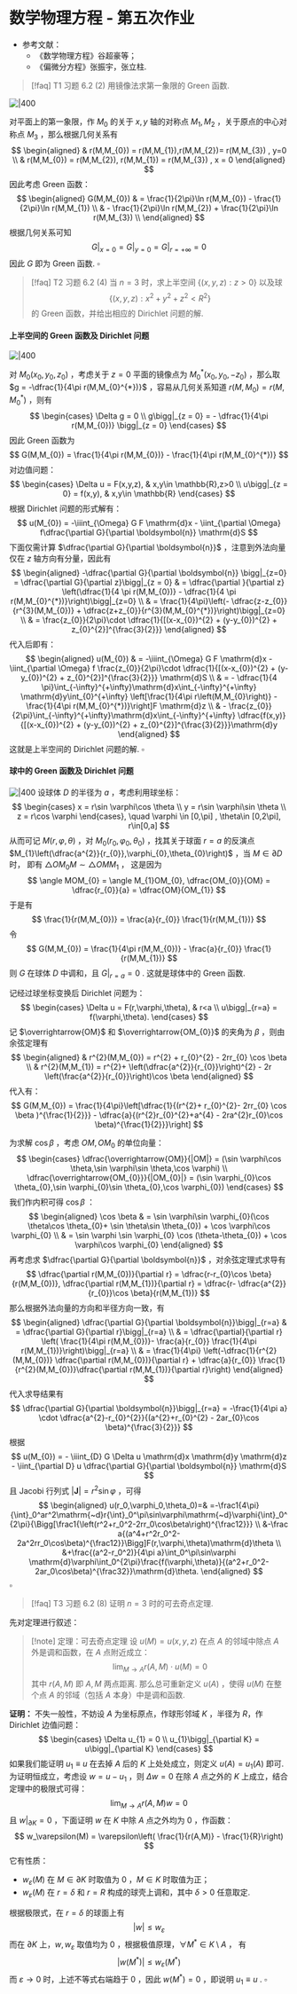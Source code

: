 # 数学物理方程 - 第五次作业

- 参考文献：
	- 《数学物理方程》谷超豪等；
	- 《偏微分方程》张振宇，张立柱.

>[!faq] T1 习题 6.2 (2)
>用镜像法求第一象限的 Green 函数.

![|400](https://raw.githubusercontent.com/xiong-ZH-zq/My-PicGO-Img/main/blog/%E7%AC%AC%E4%B8%80%E8%B1%A1%E9%99%90%20Green%20%E5%87%BD%E6%95%B0.svg#invert)

对平面上的第一象限，作 $M_{0}$ 的关于 $x,y$ 轴的对称点 $M_{1},M_{2}$ ，关于原点的中心对称点 $M_{3}$ ，那么根据几何关系有
$$
\begin{aligned}
& r(M,M_{0}) = r(M,M_{1}),r(M,M_{2})= r(M,M_{3}) , y=0 \\
& r(M,M_{0}) = r(M,M_{2}), r(M,M_{1}) = r(M,M_{3}) , x = 0
\end{aligned}
$$
因此考虑 Green 函数：
$$
\begin{aligned}
G(M,M_{0}) & = \frac{1}{2\pi}\ln r(M,M_{0}) - \frac{1}{2\pi}\ln r(M,M_{1}) \\
& - \frac{1}{2\pi}\ln r(M,M_{2}) + \frac{1}{2\pi}\ln r(M,M_{3}) \\
\end{aligned}
$$
根据几何关系可知
$$
G\bigg|_{x = 0} = G\bigg|_{y=0} = G\bigg|_{r=+\infty} = 0 
$$
因此 $G$ 即为 Green 函数. $\square$


>[!faq] T2 习题 6.2 (4)
>当 $n=3$ 时，求上半空间 $\left\lbrace (x,y,z):z>0 \right\rbrace$ 以及球 
>$$ \left\lbrace (x,y,z) : x^{2}+ y^{2} +z^{2} < R^{2} \right\rbrace $$
>的 Green 函数，并给出相应的 Dirichlet 问题的解.

#### 上半空间的 Green 函数及 Dirichlet 问题

![|400](https://raw.githubusercontent.com/xiong-ZH-zq/My-PicGO-Img/main/blog/%E4%B8%8A%E5%8D%8A%E7%A9%BA%E9%97%B4%20Green%20%E5%87%BD%E6%95%B0.svg#invert)

对 $M_{0}(x_{0},y_{0},z_{0})$ ，考虑关于 $z = 0$ 平面的镜像点为 $M_{0}^{*}(x_{0},y_{0},-z_{0})$ ，那么取 $g = -\dfrac{1}{4\pi r(M,M_{0}^{*})}$ ，容易从几何关系知道 $r(M,M_{0}) = r(M,M_{0}^{*})$ ，则有
$$
\begin{cases}
\Delta g = 0 \\
g\bigg|_{z = 0} = - \dfrac{1}{4\pi r(M,M_{0})} \bigg|_{z = 0} 
\end{cases}
$$
因此 Green 函数为
$$
G(M,M_{0}) = \frac{1}{4\pi r(M,M_{0})} - \frac{1}{4\pi r(M,M_{0}^{*})}
$$
对边值问题：
$$
\begin{cases}
\Delta u = F(x,y,z),  & x,y\in \mathbb{R},z>0 \\
u\bigg|_{z = 0} = f(x,y),  & x,y\in \mathbb{R}
\end{cases}
$$
根据 Dirichlet 问题的形式解有：
$$
u(M_{0}) = -\iiint_{\Omega} G F \mathrm{d}x - \iint_{\partial \Omega} f\dfrac{\partial G}{\partial \boldsymbol{n}} \mathrm{d}S
$$
下面仅需计算 $\dfrac{\partial G}{\partial \boldsymbol{n}}$ ，注意到外法向量仅在 $z$ 轴方向有分量，因此有
$$
\begin{aligned}
-\dfrac{\partial G}{\partial \boldsymbol{n}} \bigg|_{z=0} = \dfrac{\partial G}{\partial z}\bigg|_{z = 0} & = \dfrac{\partial }{\partial z} \left(\dfrac{1}{4 \pi r(M,M_{0})} - \dfrac{1}{4 \pi r(M,M_{0}^{*})}\right)\bigg|_{z=0} \\
& = \frac{1}{4\pi}\left(- \dfrac{z-z_{0}}{r^{3}(M,M_{0})} + \dfrac{z+z_{0}}{r^{3}(M,M_{0}^{*})}\right)\bigg|_{z=0} \\
& = \frac{z_{0}}{2\pi}\cdot \dfrac{1}{[(x-x_{0})^{2} + (y-y_{0})^{2} + z_{0}^{2}]^{\frac{3}{2}}}
\end{aligned}
$$
代入后即有：
$$
\begin{aligned}
u(M_{0}) & = -\iiint_{\Omega} G F \mathrm{d}x - \iint_{\partial \Omega} f \frac{z_{0}}{2\pi}\cdot \dfrac{1}{[(x-x_{0})^{2} + (y-y_{0})^{2} + z_{0}^{2}]^{\frac{3}{2}}} \mathrm{d}S \\
& = - \dfrac{1}{4 \pi}\int_{-\infty}^{+\infty}\mathrm{d}x\int_{-\infty}^{+\infty} \mathrm{d}y\int_{0}^{+\infty} \left[\frac{1}{4\pi r\left(M,M_{0}\right)} - \frac{1}{4\pi r(M,M_{0}^{*})}\right]F \mathrm{d}z \\
& - \frac{z_{0}}{2\pi}\int_{-\infty}^{+\infty}\mathrm{d}x\int_{-\infty}^{+\infty}  \dfrac{f(x,y)}{[(x-x_{0})^{2} + (y-y_{0})^{2} + z_{0}^{2}]^{\frac{3}{2}}}\mathrm{d}y
\end{aligned}
$$
这就是上半空间的 Dirichlet 问题的解. $\square$

#### 球中的 Green 函数及 Dirichlet 问题

![|400](https://raw.githubusercontent.com/xiong-ZH-zq/My-PicGO-Img/main/blog/%E7%90%83%E4%B8%AD%E7%9A%84%20Green%20%E5%87%BD%E6%95%B0.svg#invert)
设球体 $D$ 的半径为 $a$ ，考虑利用球坐标：
$$
\begin{cases}
x = r\sin \varphi\cos \theta \\
y = r\sin \varphi\sin \theta \\
z = r\cos \varphi
\end{cases}, \quad \varphi \in [0,\pi] , \theta\in [0,2\pi], r\in[0,a]
$$
从而可记 $M(r,\varphi,\theta)$ ，对 $M_{0}(r_{0},\varphi_{0},\theta_{0})$ ，找其关于球面 $r = a$ 的反演点 $M_{1}\left(\dfrac{a^{2}}{r_{0}},\varphi_{0},\theta_{0}\right)$ ，当 $M\in \partial D$ 时， 即有 $\triangle O M_{0} M\sim \triangle OMM_{1}$ ， 这是因为
$$
\angle MOM_{0} = \angle M_{1}OM_{0}, \dfrac{OM_{0}}{OM} = \dfrac{r_{0}}{a} = \dfrac{OM}{OM_{1}}
$$
于是有
$$
\frac{1}{r(M,M_{0})} = \frac{a}{r_{0}} \frac{1}{r(M,M_{1})}
$$
令
$$
G(M,M_{0}) = \frac{1}{4\pi r(M,M_{0})} - \frac{a}{r_{0}} \frac{1}{r(M,M_{1})}
$$
则 $G$ 在球体 $D$ 中调和，且 $G\bigg|_{r =a} = 0$ . 这就是球体中的 Green 函数.

记经过球坐标变换后 Dirichlet 问题为：
$$
\begin{cases}
\Delta u = F(r,\varphi,\theta), & r<a \\
u\bigg|_{r=a} = f(\varphi,\theta).
\end{cases}
$$
记 $\overrightarrow{OM}$ 和 $\overrightarrow{OM_{0}}$ 的夹角为 $\beta$ ，则由余弦定理有
$$
\begin{aligned}
& r^{2}(M,M_{0}) = r^{2} + r_{0}^{2} - 2rr_{0} \cos \beta \\
& r^{2}(M,M_{1}) = r^{2}+ \left(\dfrac{a^{2}}{r_{0}}\right)^{2} - 2r \left(\frac{a^{2}}{r_{0}}\right)\cos \beta
\end{aligned}
$$
代入有：
$$
G(M,M_{0}) = \frac{1}{4\pi}\left[\dfrac{1}{(r^{2}+ r_{0}^{2}- 2rr_{0} \cos \beta )^{\frac{1}{2}}} - \dfrac{a}{(r^{2}r_{0}^{2}+a^{4} - 2ra^{2}r_{0}\cos \beta)^{\frac{1}{2}}}\right]
$$


为求解 $\cos \beta$ ，考虑 $OM,OM_{0}$ 的单位向量：
$$
\begin{cases}
\dfrac{\overrightarrow{OM}}{|OM|} = (\sin \varphi\cos \theta,\sin \varphi\sin \theta,\cos \varphi) \\
\dfrac{\overrightarrow{OM_{0}}}{|OM_{0}|} = (\sin \varphi_{0}\cos \theta_{0},\sin \varphi_{0}\sin \theta_{0},\cos \varphi_{0})
\end{cases}
$$
我们作内积可得 $\cos \beta$ ：
$$
\begin{aligned}
\cos \beta & = \sin \varphi\sin \varphi_{0}(\cos \theta\cos \theta_{0}+ \sin \theta\sin \theta_{0}) + \cos \varphi\cos \varphi_{0} \\
& = \sin \varphi \sin \varphi_{0} \cos (\theta-\theta_{0}) + \cos \varphi\cos \varphi_{0}
\end{aligned}
$$
再考虑求 $\dfrac{\partial G}{\partial \boldsymbol{n}}$ ，对余弦定理式求导有
$$
\dfrac{\partial r(M,M_{0})}{\partial r} = \dfrac{r-r_{0}\cos \beta}{r(M,M_{0})}, \dfrac{\partial r(M,M_{1})}{\partial r} = \dfrac{r- \dfrac{a^{2}}{r_{0}}\cos \beta}{r(M,M_{1})}
$$
那么根据外法向量的方向和半径方向一致，有
$$
\begin{aligned}
\dfrac{\partial G}{\partial \boldsymbol{n}}\bigg|_{r=a} & = \dfrac{\partial G}{\partial r}\bigg|_{r=a} \\
& = \dfrac{\partial}{\partial r} \left( \frac{1}{4\pi r(M,M_{0})}-  \frac{a}{r_{0}} \frac{1}{4\pi r(M,M_{1})}\right)\bigg|_{r=a} \\
& = \frac{1}{4\pi} \left(-\dfrac{1}{r^{2}(M,M_{0})} \dfrac{\partial r(M,M_{0})}{\partial r} + \dfrac{a}{r_{0}} \frac{1}{r^{2}(M,M_{0})}\dfrac{\partial r(M,M_{1})}{\partial r}\right)
\end{aligned}
$$
代入求导结果有
$$
\dfrac{\partial G}{\partial \boldsymbol{n}}\bigg|_{r=a} = -\frac{1}{4\pi a} \cdot \dfrac{a^{2}-r_{0}^{2}}{(a^{2}+r_{0}^{2} - 2ar_{0}\cos \beta)^{\frac{3}{2}}}
$$
根据
$$
u(M_{0}) = - \iiint_{D} G \Delta u \mathrm{d}x \mathrm{d}y \mathrm{d}z - \iint_{\partial D} u \dfrac{\partial G}{\partial \boldsymbol{n}} \mathrm{d}S
$$
且 Jacobi 行列式 $|\boldsymbol{J}| = r^{2}\sin \varphi$ ，可得
$$
\begin{aligned}
u(r_0,\varphi_0,\theta_0)=& =-\frac1{4\pi}{\int}_0^ar^2\mathrm{~d}r{\int}_0^\pi\sin\varphi\mathrm{~d}\varphi{\int}_0^{2\pi}{\Bigg[\frac1{\left(r^2+r_0^2-2rr_0\cos\beta\right)^{\frac12}}} \\
&-\frac a{(a^4+r^2r_0^2-2a^2rr_0\cos\beta)^{\frac12}}\Bigg]F(r,\varphi,\theta)\mathrm{d}\theta \\
&+\frac{(a^2-r_0^2)}{4\pi a}\int_0^\pi\sin\varphi \mathrm{d}\varphi\int_0^{2\pi}\frac{f(\varphi,\theta)}{(a^2+r_0^2-2ar_0\cos\beta)^{\frac32}}\mathrm{d}\theta.
\end{aligned}
$$
$\square$


>[!faq] T3 习题 6.2 (8)
>证明 $n=3$ 时的可去奇点定理.

先对定理进行叙述：

>[!note] 定理：可去奇点定理
>设 $u(M) = u(x,y,z)$ 在点 $A$ 的邻域中除点 $A$ 外是调和函数，在 $A$ 点附近成立：
>$$ \lim_{M\to A} r(A,M) \cdot u(M) = 0 $$
>其中 $r(A,M)$ 即 $A,M$ 两点距离. 那么总可重新定义 $u(A)$ ，使得 $u(M)$ 在整个点 $A$ 的邻域（包括 $A$ 本身）中是调和函数.

**证明：** 不失一般性，不妨设 $A$ 为坐标原点，作球形邻域 $K$ ，半径为 $R$，作 Dirichlet 边值问题：
$$
\begin{cases}
\Delta u_{1} = 0 \\
u_{1}\bigg|_{\partial K} = u\bigg|_{\partial K}
\end{cases}
$$
如果我们能证明 $u_{1}\equiv u$ 在去掉 $A$ 后的 $K$ 上处处成立，则定义 $u(A) = u_{1}(A)$ 即可. 为证明恒成立，考虑设 $w = u-u_{1}$ ，则 $\Delta w = 0$ 在除 $A$ 点之外的 $K$ 上成立，结合定理中的极限式可得：
$$
\lim_{M\to A} r(A,M) w = 0
$$
且 $w\bigg|_{\partial K} = 0$ ，下面证明 $w$ 在 $K$ 中除 $A$ 点之外均为 $0$ ，作函数：
$$
w_\varepsilon(M) = \varepsilon\left( \frac{1}{r(A,M)} - \frac{1}{R}\right)
$$
它有性质：
- $w_{\varepsilon}(M)$ 在 $M\in \partial K$ 时取值为 $0$ ，$M\in K$ 时取值为正；
- $w_{\varepsilon}(M)$ 在 $r=\delta$ 和 $r=R$ 构成的球壳上调和，其中 $\delta>0$ 任意取定.

根据极限式，在 $r=\delta$ 的球面上有
$$
|w| \leqslant w_{\varepsilon}
$$
而在 $\partial K$ 上，$w,w_{\varepsilon}$ 取值均为 $0$ ，根据极值原理，$\forall M^{*}\in K \setminus A$ ， 有
$$
|w(M^{*})| \leqslant w_{\varepsilon}(M^{*})
$$
而 $\varepsilon\to 0$ 时，上述不等式右端趋于 $0$ ，因此 $w(M^{*}) = 0$ ，即说明 $u_{1}\equiv u$ . $\square$

